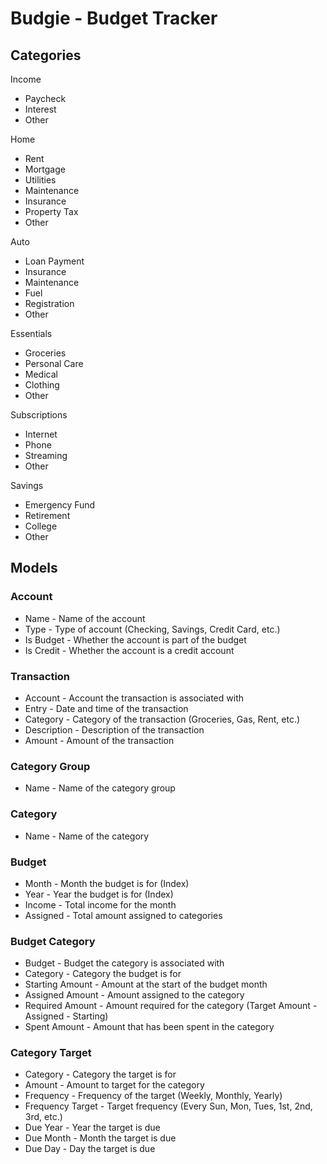# Budgie - Budget Tracker

## Categories

Income

- Paycheck
- Interest
- Other

Home

- Rent
- Mortgage
- Utilities
- Maintenance
- Insurance
- Property Tax
- Other

Auto

- Loan Payment
- Insurance
- Maintenance
- Fuel
- Registration
- Other

Essentials

- Groceries
- Personal Care
- Medical
- Clothing
- Other

Subscriptions

- Internet
- Phone
- Streaming
- Other

Savings

- Emergency Fund
- Retirement
- College
- Other

## Models

### Account

- Name - Name of the account
- Type - Type of account (Checking, Savings, Credit Card, etc.)
- Is Budget - Whether the account is part of the budget
- Is Credit - Whether the account is a credit account

### Transaction

- Account - Account the transaction is associated with
- Entry - Date and time of the transaction
- Category - Category of the transaction (Groceries, Gas, Rent, etc.)
- Description - Description of the transaction
- Amount - Amount of the transaction

### Category Group

- Name - Name of the category group

### Category

- Name - Name of the category

### Budget

- Month - Month the budget is for (Index)
- Year - Year the budget is for (Index)
- Income - Total income for the month
- Assigned - Total amount assigned to categories

### Budget Category

- Budget - Budget the category is associated with
- Category - Category the budget is for
- Starting Amount - Amount at the start of the budget month
- Assigned Amount - Amount assigned to the category
- Required Amount - Amount required for the category (Target Amount - Assigned - Starting)
- Spent Amount - Amount that has been spent in the category

### Category Target

- Category - Category the target is for
- Amount - Amount to target for the category
- Frequency - Frequency of the target (Weekly, Monthly, Yearly)
- Frequency Target - Target frequency (Every Sun, Mon, Tues, 1st, 2nd, 3rd, etc.)
- Due Year - Year the target is due
- Due Month - Month the target is due
- Due Day - Day the target is due
